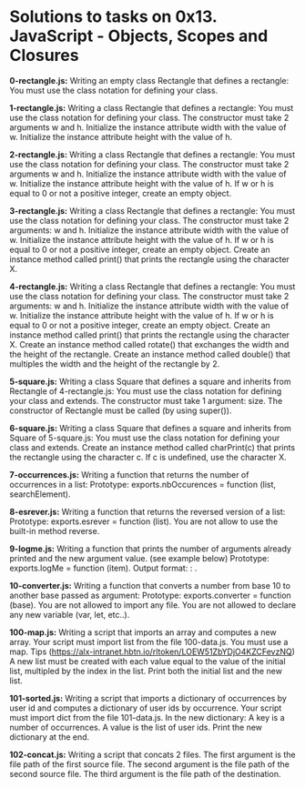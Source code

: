 # Solutions to tasks on 0x13. JavaScript - Objects, Scopes and Closures 


**0-rectangle.js:** Writing an empty class Rectangle that defines a rectangle:
You must use the class notation for defining your class.


**1-rectangle.js:** Writing a class Rectangle that defines a rectangle:
You must use the class notation for defining your class.
The constructor must take 2 arguments w and h.
Initialize the instance attribute width with the value of w.
Initialize the instance attribute height with the value of h.


**2-rectangle.js:** Writing a class Rectangle that defines a rectangle:
You must use the class notation for defining your class.
The constructor must take 2 arguments w and h.
Initialize the instance attribute width with the value of w.
Initialize the instance attribute height with the value of h.
If w or h is equal to 0 or not a positive integer, create an empty object.


**3-rectangle.js:** Writing a class Rectangle that defines a rectangle:
You must use the class notation for defining your class.
The constructor must take 2 arguments: w and h.
Initialize the instance attribute width with the value of w.
Initialize the instance attribute height with the value of h.
If w or h is equal to 0 or not a positive integer, create an empty object.
Create an instance method called print() that prints the rectangle using the character X.


**4-rectangle.js:** Writing a class Rectangle that defines a rectangle:
You must use the class notation for defining your class.
The constructor must take 2 arguments: w and h.
Initialize the instance attribute width with the value of w.
Initialize the instance attribute height with the value of h.
If w or h is equal to 0 or not a positive integer, create an empty object.
Create an instance method called print() that prints the rectangle using the character X.
Create an instance method called rotate() that exchanges the width and the height of the rectangle.
Create an instance method called double() that multiples the width and the height of the rectangle by 2.


**5-square.js:** Writing a class Square that defines a square and inherits from Rectangle of 4-rectangle.js:
You must use the class notation for defining your class and extends.
The constructor must take 1 argument: size.
The constructor of Rectangle must be called (by using super()).


**6-square.js:** Writing a class Square that defines a square and inherits from Square of 5-square.js:
You must use the class notation for defining your class and extends.
Create an instance method called charPrint(c) that prints the rectangle using the character c.
If c is undefined, use the character X.


**7-occurrences.js:** Writing a function that returns the number of occurrences in a list:
Prototype: exports.nbOccurences = function (list, searchElement).


**8-esrever.js:** Writing a function that returns the reversed version of a list:
Prototype: exports.esrever = function (list).
You are not allow to use the built-in method reverse.


**9-logme.js:** Writing a function that prints the number of arguments already printed and the new argument value. (see example below)
Prototype: exports.logMe = function (item).
Output format: <number arguments already printed>: <current argument value>.


**10-converter.js:** Writing a function that converts a number from base 10 to another base passed as argument:
Prototype: exports.converter = function (base).
You are not allowed to import any file.
You are not allowed to declare any new variable (var, let, etc..).


**100-map.js:** Writing a script that imports an array and computes a new array.
Your script must import list from the file 100-data.js.
You must use a map. Tips (https://alx-intranet.hbtn.io/rltoken/LOEW51ZbYDjO4KZCFevzNQ)
A new list must be created with each value equal to the value of the initial list, multipled by the index in the list.
Print both the initial list and the new list.


**101-sorted.js:** Writing a script that imports a dictionary of occurrences by user id and computes a dictionary of user ids by occurrence.
Your script must import dict from the file 101-data.js.
In the new dictionary:
A key is a number of occurrences.
A value is the list of user ids.
Print the new dictionary at the end.


**102-concat.js:** Writing a script that concats 2 files.
The first argument is the file path of the first source file.
The second argument is the file path of the second source file.
The third argument is the file path of the destination.

